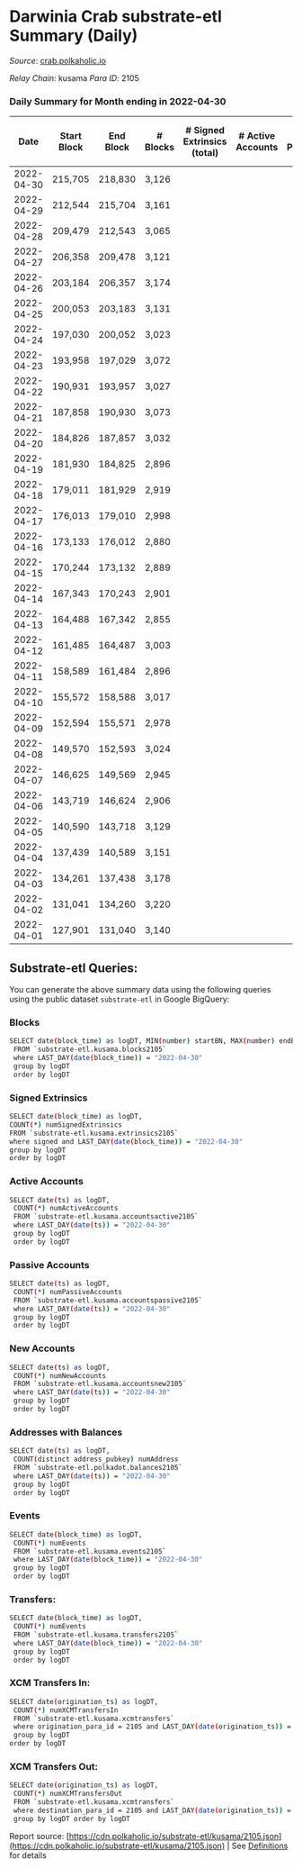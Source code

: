 # Darwinia Crab substrate-etl Summary (Daily)

_Source_: [crab.polkaholic.io](https://crab.polkaholic.io)

*Relay Chain*: kusama
*Para ID*: 2105



### Daily Summary for Month ending in 2022-04-30


| Date | Start Block | End Block | # Blocks | # Signed Extrinsics (total) | # Active Accounts | # Passive | # New | # Addresses with Balances | # Events | # Transfers | # XCM Transfers In | # XCM Transfers Out | Issues | 
| ---- | ----------- | --------- | -------- | --------------------------- | ----------------- | --------- | ----- | ------------------------- | -------- | ----------- | ------------------ | ------------------- | ------ |
| 2022-04-30 | 215,705 | 218,830 | 3,126 |  |  |  |  | 8 | 6,254 |   |   |   |  |
| 2022-04-29 | 212,544 | 215,704 | 3,161 |  |  |  |  | 8 | 6,323 |   |   |   |  |
| 2022-04-28 | 209,479 | 212,543 | 3,065 |  |  |  |  | 8 | 6,132 |   |   |   |  |
| 2022-04-27 | 206,358 | 209,478 | 3,121 |  |  |  |  | 8 | 6,244 |   |   |   |  |
| 2022-04-26 | 203,184 | 206,357 | 3,174 |  |  |  |  | 8 | 6,350 |   |   |   |  |
| 2022-04-25 | 200,053 | 203,183 | 3,131 |  |  |  |  | 8 | 6,263 |   |   |   |  |
| 2022-04-24 | 197,030 | 200,052 | 3,023 |  |  |  |  | 8 | 6,048 |   |   |   |  |
| 2022-04-23 | 193,958 | 197,029 | 3,072 |  |  |  |  | 8 | 6,146 |   |   |   |  |
| 2022-04-22 | 190,931 | 193,957 | 3,027 |  |  |  |  | 8 | 6,055 |   |   |   |  |
| 2022-04-21 | 187,858 | 190,930 | 3,073 |  |  |  |  | 8 | 6,148 |   |   |   |  |
| 2022-04-20 | 184,826 | 187,857 | 3,032 |  |  |  |  | 8 | 6,066 |   |   |   |  |
| 2022-04-19 | 181,930 | 184,825 | 2,896 |  |  |  |  | 8 | 5,793 |   |   |   |  |
| 2022-04-18 | 179,011 | 181,929 | 2,919 |  |  |  |  | 8 | 5,840 |   |   |   |  |
| 2022-04-17 | 176,013 | 179,010 | 2,998 |  |  |  |  | 8 | 5,998 |   |   |   |  |
| 2022-04-16 | 173,133 | 176,012 | 2,880 |  |  |  |  | 8 | 5,761 |   |   |   |  |
| 2022-04-15 | 170,244 | 173,132 | 2,889 |  |  |  |  | 8 | 5,780 |   |   |   |  |
| 2022-04-14 | 167,343 | 170,243 | 2,901 |  |  |  |  | 8 | 5,804 |   |   |   |  |
| 2022-04-13 | 164,488 | 167,342 | 2,855 |  |  |  |  | 8 | 5,711 |   |   |   |  |
| 2022-04-12 | 161,485 | 164,487 | 3,003 |  |  |  |  | 8 | 6,008 |   |   |   |  |
| 2022-04-11 | 158,589 | 161,484 | 2,896 |  |  |  |  | 8 | 5,793 |   |   |   |  |
| 2022-04-10 | 155,572 | 158,588 | 3,017 |  |  |  |  | 8 | 6,036 |   |   |   |  |
| 2022-04-09 | 152,594 | 155,571 | 2,978 |  |  |  |  | 8 | 5,958 |   |   |   |  |
| 2022-04-08 | 149,570 | 152,593 | 3,024 |  |  |  |  | 8 | 6,049 |   |   |   |  |
| 2022-04-07 | 146,625 | 149,569 | 2,945 |  |  |  |  | 8 | 5,892 |   |   |   |  |
| 2022-04-06 | 143,719 | 146,624 | 2,906 |  |  |  |  | 8 | 5,814 |   |   |   |  |
| 2022-04-05 | 140,590 | 143,718 | 3,129 |  |  |  |  | 8 | 6,259 |   |   |   |  |
| 2022-04-04 | 137,439 | 140,589 | 3,151 |  |  |  |  | 8 | 6,304 |   |   |   |  |
| 2022-04-03 | 134,261 | 137,438 | 3,178 |  |  |  |  | 8 | 6,358 |   |   |   |  |
| 2022-04-02 | 131,041 | 134,260 | 3,220 |  |  |  |  | 8 | 6,442 |   |   |   |  |
| 2022-04-01 | 127,901 | 131,040 | 3,140 |  |  |  |  | 8 | 6,281 |   |   |   |  |

## Substrate-etl Queries:
You can generate the above summary data using the following queries using the public dataset `substrate-etl` in Google BigQuery:

### Blocks
```bash
SELECT date(block_time) as logDT, MIN(number) startBN, MAX(number) endBN, COUNT(*) numBlocks 
 FROM `substrate-etl.kusama.blocks2105`  
 where LAST_DAY(date(block_time)) = "2022-04-30" 
 group by logDT 
 order by logDT
```

### Signed Extrinsics
```bash
SELECT date(block_time) as logDT, 
COUNT(*) numSignedExtrinsics 
FROM `substrate-etl.kusama.extrinsics2105`  
where signed and LAST_DAY(date(block_time)) = "2022-04-30" 
group by logDT 
order by logDT
```

### Active Accounts
```bash
SELECT date(ts) as logDT, 
 COUNT(*) numActiveAccounts 
 FROM `substrate-etl.kusama.accountsactive2105` 
 where LAST_DAY(date(ts)) = "2022-04-30" 
 group by logDT 
 order by logDT
```

### Passive Accounts
```bash
SELECT date(ts) as logDT, 
 COUNT(*) numPassiveAccounts 
 FROM `substrate-etl.kusama.accountspassive2105` 
 where LAST_DAY(date(ts)) = "2022-04-30" 
 group by logDT 
 order by logDT
```

### New Accounts
```bash
SELECT date(ts) as logDT, 
 COUNT(*) numNewAccounts 
 FROM `substrate-etl.kusama.accountsnew2105` 
 where LAST_DAY(date(ts)) = "2022-04-30" 
 group by logDT
 order by logDT
```

### Addresses with Balances
```bash
SELECT date(ts) as logDT,
 COUNT(distinct address_pubkey) numAddress 
 FROM `substrate-etl.polkadot.balances2105` 
 where LAST_DAY(date(ts)) = "2022-04-30" 
 group by logDT 
 order by logDT
```

### Events
```bash
SELECT date(block_time) as logDT, 
 COUNT(*) numEvents 
 FROM `substrate-etl.kusama.events2105` 
 where LAST_DAY(date(block_time)) = "2022-04-30" 
 group by logDT 
 order by logDT
```

### Transfers:
```bash
SELECT date(block_time) as logDT, 
 COUNT(*) numEvents 
 FROM `substrate-etl.kusama.transfers2105` 
 where LAST_DAY(date(block_time)) = "2022-04-30" 
 group by logDT 
 order by logDT
```

### XCM Transfers In:
```bash
SELECT date(origination_ts) as logDT, 
 COUNT(*) numXCMTransfersIn 
 FROM `substrate-etl.kusama.xcmtransfers` 
 where origination_para_id = 2105 and LAST_DAY(date(origination_ts)) = "2022-04-30" 
 group by logDT 
order by logDT
```

### XCM Transfers Out:
```bash
SELECT date(origination_ts) as logDT, 
 COUNT(*) numXCMTransfersOut 
 FROM `substrate-etl.kusama.xcmtransfers` 
 where destination_para_id = 2105 and LAST_DAY(date(origination_ts)) = "2022-04-30" 
 group by logDT order by logDT
```


Report source: [https://cdn.polkaholic.io/substrate-etl/kusama/2105.json](https://cdn.polkaholic.io/substrate-etl/kusama/2105.json) | See [Definitions](/DEFINITIONS.md) for details

